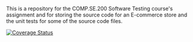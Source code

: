This is a repository for the COMP.SE.200 Software Testing course's assignment and for storing the source code for an E-commerce store and the unit tests for some of the source code files.

[![Coverage Status](https://coveralls.io/repos/github/vaakamilli/COMP.SE.200_2022-E_commerce_store_testing/badge.svg?branch=main)](https://coveralls.io/github/vaakamilli/COMP.SE.200_2022-E_commerce_store_testing?branch=main)
